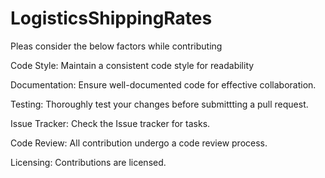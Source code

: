 # LogisticsShippingRates

Pleas consider the below factors while contributing

Code Style:
Maintain a consistent code style for readability

Documentation:
Ensure well-documented code for effective collaboration.

Testing:
Thoroughly test your changes before submittting a pull request. 

Issue Tracker:
Check the Issue tracker for tasks.

Code Review:
All contribution undergo a code review process.

Licensing:
Contributions are licensed. 
